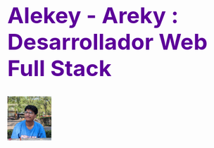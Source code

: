<h1 style="color: #5C0099; font-size: 50px">Alekey - Areky : Desarrollador Web Full Stack</h1>
<img src="src/assets/img/Areky.jpg" width="100px"/>
